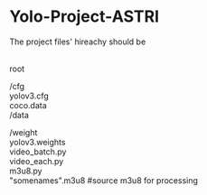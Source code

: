 # Yolo-Project-ASTRI

The project files' hireachy should be  <br />

 <br />
root <br />

  /cfg <br />
    yolov3.cfg <br />
    coco.data <br />
  /data <br />
    
  /weight <br />
    yolov3.weights <br />
  video_batch.py <br />
  video_each.py <br />
  m3u8.py <br />
  "somenames".m3u8  #source m3u8 for processing <br />
  
  
